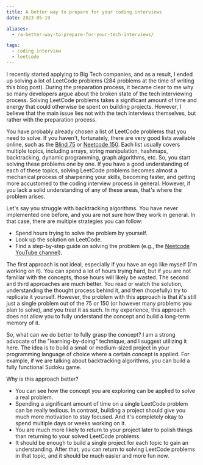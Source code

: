 ```yaml
---
title: A better way to prepare for your coding interviews
date: 2023-05-19

aliases:
  - /a-better-way-to-prepare-for-your-tech-interviews/

tags:
  - coding interview
  - leetcode
---
```


I recently started applying to Big Tech companies, and as a result, I ended up solving a lot of LeetCode problems (284 problems at the time of writing this blog post). During the preparation process, it became clear to me why so many developers argue about the broken state of the tech interviewing process. Solving LeetCode problems takes a significant amount of time and energy that could otherwise be spent on building projects. However, I believe that the main issue lies not with the tech interviews themselves, but rather with the preparation process.

You have probably already chosen a list of LeetCode problems that you need to solve. If you haven't, fortunately, there are very good lists available online, such as the [Blind 75](https://leetcode.com/discuss/general-discussion/460599/blind-75-leetcode-questions) or [Neetcode 150](https://neetcode.io/practice). Each list usually covers multiple topics, including arrays, string manipulation, hashmaps, backtracking, dynamic programming, graph algorithms, etc. So, you start solving these problems one by one. If you have a good understanding of each of these topics, solving LeetCode problems becomes almost a mechanical process of sharpening your skills, becoming faster, and getting more accustomed to the coding interview process in general. However, if you lack a solid understanding of any of these areas, that's where the problem arises.

Let's say you struggle with backtracking algorithms. You have never implemented one before, and you are not sure how they work in general. In that case, there are multiple strategies you can follow:

- Spend hours trying to solve the problem by yourself.
- Look up the solution on LeetCode.
- Find a step-by-step guide on solving the problem (e.g., the [Neetcode YouTube channel](https://www.youtube.com/c/neetcode)).

The first approach is not ideal, especially if you have an ego like myself (I'm working on it). You can spend a lot of hours trying hard, but if you are not familiar with the concepts, those hours will likely be wasted. The second and third approaches are much better. You read or watch the solution, understanding the thought process behind it, and then (hopefully) try to replicate it yourself. However, the problem with this approach is that it's still just a single problem out of the 75 or 150 (or however many problems you plan to solve), and you treat it as such. In my experience, this approach does not allow you to fully understand the concept and build a long-term memory of it.

So, what can we do better to fully grasp the concept? I am a strong advocate of the "learning-by-doing" technique, and I suggest utilizing it here. The idea is to build a small or medium-sized project in your programming language of choice where a certain concept is applied. For example, if we are talking about backtracking algorithms, you can build a fully functional Sudoku game.

Why is this approach better?

- You can see how the concept you are exploring can be applied to solve a real problem.
- Spending a significant amount of time on a single LeetCode problem can be really tedious. In contrast, building a project should give you much more motivation to stay focused. And it's completely okay to spend multiple days or weeks working on it.
- You are much more likely to return to your project later to polish things than returning to your solved LeetCode problems.
- It should be enough to build a single project for each topic to gain an understanding. After that, you can return to solving LeetCode problems in that topic, and it should be much easier and more fun now.

